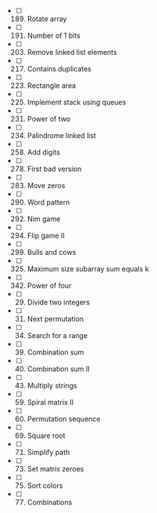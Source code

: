 - [ ] 189. Rotate array
- [ ] 191. Number of 1 bits
- [ ] 203. Remove linked list elements
- [ ] 217. Contains duplicates
- [ ] 223. Rectangle area
- [ ] 225. Implement stack using queues
- [ ] 231. Power of two
- [ ] 234. Palindrome linked list
- [ ] 258. Add digits
- [ ] 278. First bad version
- [ ] 283. Move zeros
- [ ] 290. Word pattern
- [ ] 292. Nim game
- [ ] 294. Flip game II
- [ ] 299. Bulls and cows
- [ ] 325. Maximum size subarray sum equals k
- [ ] 342. Power of four
- [ ] 029. Divide two integers
- [ ] 031. Next permutation
- [ ] 034. Search for a range
- [ ] 039. Combination sum
- [ ] 040. Combination sum II
- [ ] 043. Multiply strings
- [ ] 059. Spiral matrix II
- [ ] 060. Permutation sequence
- [ ] 069. Square root
- [ ] 071. Simplify path
- [ ] 073. Set matrix zeroes
- [ ] 075. Sort colors
- [ ] 077. Combinations
